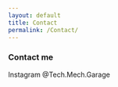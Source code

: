 ```yaml
---
layout: default
title: Contact
permalink: /Contact/
---
```


### Contact me

Instagram @Tech.Mech.Garage
